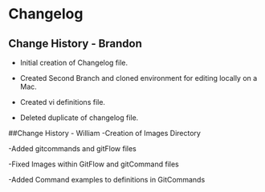# Changelog

## Change History - Brandon
- Initial creation of Changelog file. 

- Created Second Branch and cloned environment for editing locally on a Mac. 
- Created vi definitions file. 

- Deleted duplicate of changelog file. 

##Change History - William
-Creation of Images Directory

-Added gitcommands and gitFlow files

-Fixed Images within GitFlow and gitCommand files

-Added Command examples to definitions in GitCommands
